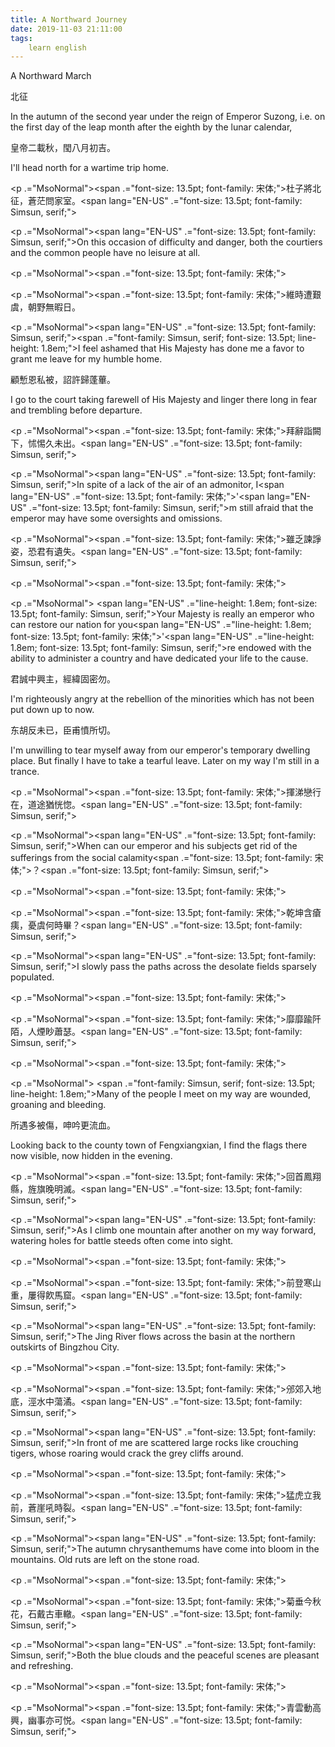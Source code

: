 ```yaml
---
title: A Northward Journey
date: 2019-11-03 21:11:00
tags:
    learn english
---
```

<p .="MsoNormal"><span lang="EN-US">A Northward March&#xA0;</span></p>

<p .="MsoNormal"><span .="font-size: 13.5pt; font-family: &#x5B8B;&#x4F53;;">&#x5317;&#x5F81;</span></p><p .="MsoNormal"><span lang="EN-US" .="font-size: 13.5pt; font-family: Simsun, serif;">In the autumn of the second year under the reign of Emperor Suzong, i.e. on the first
day of the leap month after the eighth by the lunar calendar,</span></p><p .="MsoNormal"><span .="font-size: 13.5pt; font-family: &#x5B8B;&#x4F53;;">&#x7687;&#x5E1D;&#x4E8C;&#x8F09;&#x79CB;&#xFF0C;&#x95A0;&#x516B;&#x6708;&#x521D;&#x5409;&#x3002;</span><span lang="EN-US" .="font-size: 13.5pt; font-family: Simsun, serif;"></span></p><p .="MsoNormal"><span lang="EN-US" .="font-size: 13.5pt; font-family: Simsun, serif;">I</span><span lang="EN-US" .="font-size: 13.5pt; font-family: &#x5B8B;&#x4F53;;">&apos;</span><span lang="EN-US" .="font-size: 13.5pt; font-family: Simsun, serif;">ll head north for a wartime trip home</span><span lang="EN-US" .="font-size: 13.5pt; font-family: Simsun, serif;">.
</span></p><p .="MsoNormal"><span .="font-size: 13.5pt; font-family: &#x5B8B;&#x4F53;;">





</span></p><p .="MsoNormal"><span .="font-size: 13.5pt; font-family: &#x5B8B;&#x4F53;;">&#x675C;&#x5B50;&#x5C07;&#x5317;&#x5F81;&#xFF0C;&#x84BC;&#x832B;&#x554F;&#x5BB6;&#x5BA4;&#x3002;</span><span lang="EN-US" .="font-size: 13.5pt; font-family: Simsun, serif;"></span></p><p .="MsoNormal"><span lang="EN-US" .="font-size: 13.5pt; font-family: Simsun, serif;">On this occasion of difficulty and danger, both the courtiers and
the common people have no leisure at all. </span></p><p .="MsoNormal"><span .="font-size: 13.5pt; font-family: &#x5B8B;&#x4F53;;">

</span></p><p .="MsoNormal"><span .="font-size: 13.5pt; font-family: &#x5B8B;&#x4F53;;">&#x7DAD;&#x6642;&#x906D;&#x8271;&#x865E;&#xFF0C;&#x671D;&#x91CE;&#x7121;&#x6687;&#x65E5;&#x3002;</span></p><p .="MsoNormal"><span lang="EN-US" .="font-size: 13.5pt; font-family: Simsun, serif;"></span><span .="font-family: Simsun, serif; font-size: 13.5pt; line-height: 1.8em;">I feel ashamed that His Majesty has done me a favor to grant me
leave for my humble home.</span></p>

<p .="MsoNormal"><span .="font-size: 13.5pt; font-family: &#x5B8B;&#x4F53;;">&#x9867;&#x6159;&#x6069;&#x79C1;&#x88AB;&#xFF0C;&#x8A54;&#x8A31;&#x6B78;&#x84EC;&#x84FD;&#x3002;</span></p><p .="MsoNormal"><span lang="EN-US" .="font-size: 13.5pt; font-family: Simsun, serif;">I go to the court taking farewell of His Majesty and linger there
long in fear and trembling before departure. </span></p><p .="MsoNormal"><span .="font-size: 13.5pt; font-family: &#x5B8B;&#x4F53;;">

</span></p><p .="MsoNormal"><span .="font-size: 13.5pt; font-family: &#x5B8B;&#x4F53;;">&#x62DC;&#x8FAD;&#x8A63;&#x95D5;&#x4E0B;&#xFF0C;&#x6035;&#x60D5;&#x4E45;&#x672A;&#x51FA;&#x3002;</span><span lang="EN-US" .="font-size: 13.5pt; font-family: Simsun, serif;"></span></p><p .="MsoNormal"><span lang="EN-US" .="font-size: 13.5pt; font-family: Simsun, serif;">In spite of a lack of the air of an admonitor, I</span><span lang="EN-US" .="font-size: 13.5pt; font-family: &#x5B8B;&#x4F53;;">&apos;</span><span lang="EN-US" .="font-size: 13.5pt; font-family: Simsun, serif;">m still
afraid that the emperor may have some oversights and omissions. &#xA0;</span></p><p .="MsoNormal"><span .="font-size: 13.5pt; font-family: &#x5B8B;&#x4F53;;">&#x96D6;&#x4E4F;&#x8AEB;&#x8ACD;&#x59FF;&#xFF0C;&#x6050;&#x541B;&#x6709;&#x907A;&#x5931;&#x3002;</span><span lang="EN-US" .="font-size: 13.5pt; font-family: Simsun, serif;"></span></p><p .="MsoNormal"><span .="font-size: 13.5pt; font-family: &#x5B8B;&#x4F53;;">



</span></p><p .="MsoNormal"><span lang="EN-US">&#xA0;</span><span lang="EN-US" .="line-height: 1.8em; font-size: 13.5pt; font-family: Simsun, serif;">Your Majesty is really an emperor who can restore our nation for
you</span><span lang="EN-US" .="line-height: 1.8em; font-size: 13.5pt; font-family: &#x5B8B;&#x4F53;;">&apos;</span><span lang="EN-US" .="line-height: 1.8em; font-size: 13.5pt; font-family: Simsun, serif;">re
endowed with the ability to administer a country and have dedicated your life
to the cause.</span></p>

<p .="MsoNormal"><span .="font-size: 13.5pt; font-family: &#x5B8B;&#x4F53;;">&#x541B;&#x8AA0;&#x4E2D;&#x8208;&#x4E3B;&#xFF0C;&#x7D93;&#x7DEF;&#x56FA;&#x5BC6;&#x52FF;&#x3002;</span><span lang="EN-US" .="font-size: 13.5pt; font-family: Simsun, serif;"></span></p><p .="MsoNormal"><span lang="EN-US" .="font-size: 13.5pt; font-family: Simsun, serif;">I</span><span lang="EN-US" .="font-size: 13.5pt; font-family: &#x5B8B;&#x4F53;;">&apos;</span><span lang="EN-US" .="font-size: 13.5pt; font-family: Simsun, serif;">m righteously angry at the rebellion of the minorities which has
not been put down up to now.</span></p><p .="MsoNormal"><span .="font-size: 13.5pt; font-family: &#x5B8B;&#x4F53;;">&#x4E1C;&#x80E1;&#x53CD;&#x672A;&#x5DF2;&#xFF0C;&#x81E3;&#x752B;&#x61A4;&#x6240;&#x5207;&#x3002;</span><span lang="EN-US" .="font-size: 13.5pt; font-family: Simsun, serif;"></span></p><p .="MsoNormal"><span lang="EN-US" .="font-size: 13.5pt; font-family: Simsun, serif;">I</span><span lang="EN-US" .="font-size: 13.5pt; font-family: &#x5B8B;&#x4F53;;">&apos;</span><span lang="EN-US" .="font-size: 13.5pt; font-family: Simsun, serif;">m unwilling to tear myself away from our emperor</span><span lang="EN-US" .="font-size: 13.5pt; font-family: &#x5B8B;&#x4F53;;">&apos;</span><span lang="EN-US" .="font-size: 13.5pt; font-family: Simsun, serif;">s
temporary dwelling place. But finally I have to take a tearful leave. Later on
my way I</span><span lang="EN-US" .="font-size: 13.5pt; font-family: &#x5B8B;&#x4F53;;">&apos;</span><span lang="EN-US" .="font-size: 13.5pt; font-family: Simsun, serif;">m still in a trance. </span></p><p .="MsoNormal"><span .="font-size: 13.5pt; font-family: &#x5B8B;&#x4F53;;">

</span></p><p .="MsoNormal"><span .="font-size: 13.5pt; font-family: &#x5B8B;&#x4F53;;">&#x63EE;&#x6D95;&#x6200;&#x884C;&#x5728;&#xFF0C;&#x9053;&#x9014;&#x7336;&#x604D;&#x60DA;&#x3002;</span><span lang="EN-US" .="font-size: 13.5pt; font-family: Simsun, serif;"></span></p><p .="MsoNormal"><span lang="EN-US" .="font-size: 13.5pt; font-family: Simsun, serif;">When can our emperor and his subjects get rid of the sufferings
from the social calamity</span><span .="font-size: 13.5pt; font-family: &#x5B8B;&#x4F53;;">&#xFF1F;</span><span .="font-size: 13.5pt; font-family: Simsun, serif;"> <span lang="EN-US"></span></span></p><p .="MsoNormal"><span .="font-size: 13.5pt; font-family: &#x5B8B;&#x4F53;;">

</span></p><p .="MsoNormal"><span .="font-size: 13.5pt; font-family: &#x5B8B;&#x4F53;;">&#x4E7E;&#x5764;&#x542B;&#x7621;&#x75CD;&#xFF0C;&#x6182;&#x865E;&#x4F55;&#x6642;&#x7562;&#xFF1F;</span><span lang="EN-US" .="font-size: 13.5pt; font-family: Simsun, serif;"></span></p><p .="MsoNormal"><span lang="EN-US" .="font-size: 13.5pt; font-family: Simsun, serif;">I slowly pass the paths across the desolate fields sparsely
populated.</span></p><p .="MsoNormal"><span .="font-size: 13.5pt; font-family: &#x5B8B;&#x4F53;;">

</span></p><p .="MsoNormal"><span .="font-size: 13.5pt; font-family: &#x5B8B;&#x4F53;;">&#x9761;&#x9761;&#x8E30;&#x9621;&#x964C;&#xFF0C;&#x4EBA;&#x7159;&#x7707;&#x856D;&#x745F;&#x3002;</span><span lang="EN-US" .="font-size: 13.5pt; font-family: Simsun, serif;"></span></p><p .="MsoNormal"><span .="font-size: 13.5pt; font-family: &#x5B8B;&#x4F53;;">



</span></p><p .="MsoNormal"><span lang="EN-US">&#xA0;</span><span .="font-family: Simsun, serif; font-size: 13.5pt; line-height: 1.8em;">Many of the people I meet on my way are wounded, groaning and bleeding.</span></p>

<p .="MsoNormal"><span .="font-size: 13.5pt; font-family: &#x5B8B;&#x4F53;;">&#x6240;&#x9047;&#x591A;&#x88AB;&#x50B7;&#xFF0C;&#x547B;&#x541F;&#x66F4;&#x6D41;&#x8840;&#x3002;</span><span lang="EN-US" .="font-size: 13.5pt; font-family: Simsun, serif;"></span></p><p .="MsoNormal"><span lang="EN-US" .="font-size: 13.5pt; font-family: Simsun, serif;">Looking back to the county town of Fengxiangxian, I find the flags
there now visible, now hidden in the evening.</span></p><p .="MsoNormal"><span .="font-size: 13.5pt; font-family: &#x5B8B;&#x4F53;;">

</span></p><p .="MsoNormal"><span .="font-size: 13.5pt; font-family: &#x5B8B;&#x4F53;;">&#x56DE;&#x9996;&#x9CF3;&#x7FD4;&#x7E23;&#xFF0C;&#x65CC;&#x65D7;&#x665A;&#x660E;&#x6EC5;&#x3002;</span><span lang="EN-US" .="font-size: 13.5pt; font-family: Simsun, serif;"></span></p><p .="MsoNormal"><span lang="EN-US" .="font-size: 13.5pt; font-family: Simsun, serif;">As I climb one mountain after another on my way forward, watering holes for battle steeds often come into sight. </span></p><p .="MsoNormal"><span .="font-size: 13.5pt; font-family: &#x5B8B;&#x4F53;;">

</span></p><p .="MsoNormal"><span .="font-size: 13.5pt; font-family: &#x5B8B;&#x4F53;;">&#x524D;&#x767B;&#x5BD2;&#x5C71;&#x91CD;&#xFF0C;&#x5C62;&#x5F97;&#x98EE;&#x99AC;&#x7A9F;&#x3002;</span><span lang="EN-US" .="font-size: 13.5pt; font-family: Simsun, serif;"></span></p><p .="MsoNormal"><span lang="EN-US" .="font-size: 13.5pt; font-family: Simsun, serif;">The Jing River flows across the basin at the northern outskirts of
Bingzhou City.</span></p><p .="MsoNormal"><span .="font-size: 13.5pt; font-family: &#x5B8B;&#x4F53;;">

</span></p><p .="MsoNormal"><span .="font-size: 13.5pt; font-family: &#x5B8B;&#x4F53;;">&#x90A0;&#x90CA;&#x5165;&#x5730;&#x5E95;&#xFF0C;&#x6D87;&#x6C34;&#x4E2D;&#x8569;&#x6F4F;&#x3002;</span><span lang="EN-US" .="font-size: 13.5pt; font-family: Simsun, serif;"></span></p><p .="MsoNormal"><span lang="EN-US" .="font-size: 13.5pt; font-family: Simsun, serif;">In front of me are scattered large rocks like crouching tigers,
whose roaring would crack the grey cliffs around. </span></p><p .="MsoNormal"><span .="font-size: 13.5pt; font-family: &#x5B8B;&#x4F53;;">

</span></p><p .="MsoNormal"><span .="font-size: 13.5pt; font-family: &#x5B8B;&#x4F53;;">&#x731B;&#x864E;&#x7ACB;&#x6211;&#x524D;&#xFF0C;&#x84BC;&#x5D16;&#x543C;&#x6642;&#x88C2;&#x3002;</span><span lang="EN-US" .="font-size: 13.5pt; font-family: Simsun, serif;"></span></p><p .="MsoNormal"><span lang="EN-US" .="font-size: 13.5pt; font-family: Simsun, serif;">The autumn chrysanthemums have come into bloom in the mountains. Old
ruts are left on the stone road.</span></p><p .="MsoNormal"><span .="font-size: 13.5pt; font-family: &#x5B8B;&#x4F53;;">

</span></p><p .="MsoNormal"><span .="font-size: 13.5pt; font-family: &#x5B8B;&#x4F53;;">&#x83CA;&#x5782;&#x4ECA;&#x79CB;&#x82B1;&#xFF0C;&#x77F3;&#x6234;&#x53E4;&#x8ECA;&#x8F4D;&#x3002;</span><span lang="EN-US" .="font-size: 13.5pt; font-family: Simsun, serif;"></span></p><p .="MsoNormal"><span lang="EN-US" .="font-size: 13.5pt; font-family: Simsun, serif;">Both
the blue clouds and the peaceful scenes are pleasant and refreshing. </span></p><p .="MsoNormal"><span .="font-size: 13.5pt; font-family: &#x5B8B;&#x4F53;;">

</span></p><p .="MsoNormal"><span .="font-size: 13.5pt; font-family: &#x5B8B;&#x4F53;;">&#x9752;&#x96F2;&#x52D5;&#x9AD8;&#x8208;&#xFF0C;&#x5E7D;&#x4E8B;&#x4EA6;&#x53EF;&#x60A6;&#x3002;</span><span lang="EN-US" .="font-size: 13.5pt; font-family: Simsun, serif;"></span></p>